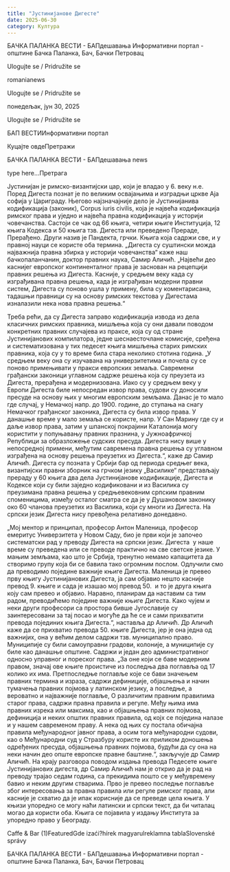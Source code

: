 ```yaml
---
title: "Јустинијанове Дигесте"
date: 2025-06-30
category: Култура
---
```


БАЧКА ПАЛАНКА ВЕСТИ - БАПдешавања Информативни портал - општине Бачка Паланка, Бач, Бачки Петровац

Ulogujte se / Pridružite se

romanianews

Ulogujte se / Pridružite se

понедељак, јун 30, 2025

Ulogujte se / Pridružite se

БАП ВЕСТИИнформативни портал

Куцајте овдеПретражи

БАЧКА ПАЛАНКА ВЕСТИ - БАПдешавања news

type here...Претрага

Јустинијан је римско-византијски цар, који је владао у 6. веку н.е. Поред Дигеста познат је по великим освајањима и изградњи цркве Аја софија у Цариграду. Његово најзначајније дело је Јустинијанива кодификација (законик), Corpus iuris civilis, која је највећа кодификација римског права и уједно и највећа правна кодификација у историји човечанства.
Састоји се чак од 66 књига, четири књиге Институција, 12 књига Кодекса и 50 књига тзв. Дигеста или преведено Прераде, Прерађено. Други назив је Пандекта, грчки. Књига која садржи све, и у правној науци се користе оба термина.
„Дигеста су суштински можда најважнија правна збирка у историји човечанства“ каже наш бачкопаланчанин, доктор правних наука, Самир Аличић. „Највећи део каснијег европског континенталног права је заснован на рецепцији правних решења из Дигеста. Касније, у средњем веку када су изграђивана правна решења, када је изграђиван модерни правни систем, Дигеста су поново ушла у примену, била су коментарисана, тадашњи правници су на основу римских текстова у Дигестама изналазили нека нова правна решења.“


Треба рећи, да су Дигеста заправо кодификација извода из дела класичних римских правника, мишљења која су они давали поводом конкретних правних случајева из праксе, која су од стране Јустинијанових компилатора, једне шеснаесточлане комисије, сређена и систематизована у тих педесет књига мишљења старих римских правника, која су у то време била стара неколико стотина година.
„У средњем веку она су изучавана на универзитетима и почела су се поново примењивати у пракси европских земаља. Савремени грађански законици углавном садрже решења која су преузета из Дигеста, прерађена и модернизована. Иако су у средњем веку у Европи Дигеста биле непосредан извор права, судови су доносили пресуде на основу њих у многим европским земљама. Данас је то мало где случај, у Немачкој напр. до 1900. године, до ступања на снагу Немачког грађанског законика, Дигеста су била извор права. У данашње време у мало земаља се користе, напр. У Сан Марину где су и даље извор права, затим у шпанској покрајини Каталонија могу користити у попуњавању правних празнина, у Јужноафричкој Републици за образложење судских пресуда. Дигеста нису више у непосредној примени, међутим савремена правна решења су углавном изграђена на основу решења преузетих из Дигеста.“, каже др Самир Аличић.
Дигеста су позната у Србији бар од периода средњег века, византијски правни зборник на грчком језику „Василике“ представљају прераду у 60 књига два дела Јустинијанове кодификације, Дигеста и Кодексе који су били заједно кодификовани и из Василика су преузимана правна решења у средњевековним српским правним споменицима, између осталог сматра се да је у Душановом законику око 60 чланова преузетих из Василика, који су многи из Дигеста. На српски језик Дигеста нису превођена релативно донедавно.


„Мој ментор и принципал, професор Антон Маленица, професор емеритус Универзитета у Новом Саду, био је први који је започео систематски рад у преводу Дигеста на српски језик. Дигеста  у наше време су преведена или се преводе практично на све светске језике. У мањим земљама, као што је Србија, тренутно немамо капацитета да створимо групу која би се бавила тако огромним послом. Одлучили смо да преводимо поједине важније књиге Дигеста. Маленица је превео прву књигу Јустинијанових Дигеста, ја сам објавио нешто касније превод 9. књиге и сада је изашао мој превод 50.  и то је друга књига коју сам превео и објавио. Наравно, планирам да наставим са тим радом, преводићемо поједине важније књиге Дигеста. Како чујем и неки други професори са простора бивше Југославије су заинтересовани за тај посао и могуће да ће се и сами прихватити превода појединих књига Дигеста.“, наставља др Аличић.
Др Аличић каже да се прихватио превода 50. књиге Дигеста, јер је она једна од важнијих, она у већим делом садржи тзв. муниципално право. Муниципије су били самоуправни градови, колоније, а муниципије су биле као данашње општине. Садржи и један део административног односно управног и пореског права.
„За оне који се баве модерним правом, значај ове књиге проистиче из последња два поглавља од 17 колико их има. Претпоследње поглавље које се бави значењем правних термина и израза, садржи дефиниције, објашњења и начин тумачења правних појмова у латинском језику, а последње, а вероватно и најважније поглавље, О различитим правним правилима старог права, садржи правна правила и регуле. Међу њима има правних изрека или максима, као и објашњења правних појмова, дефиниција и неких општих правних правила, од којх се поједина налазе и у нашем савременом праву. А нека од њих су постала обичајна правила међународног јавног права, а осим тога међународни судови, као о Међународни суд у Стразбуру користе их приликом доношења одређених пресуда, објашњења правних појмова, будући да су она на неки начин део опште европске правне баштине.“, закључује др Самир Аличић.
На крају разговора поводом издања превода Педесете књиге Јустинијанових дигеста, др Самир Аличић нам је открио да је рад на преводу трајао седам година, са прекидима пошто се у међувремену бавио и неким другим стварима. Прво је превео последње поглавље због интересовања за правна правила или регуле римског права, али касније је схватио да је ипак корисније да се преведе цела књига. У књизи упоредно се могу наћи латински и српски текст, да би читалац могао да користи оба.
Књига се појавила у издању Института за упоредно право у Београду.

Caffe & Bar (1)FeaturedGde izaći?hírek magyarulreklamna tablaSlovenské správy

БАЧКА ПАЛАНКА ВЕСТИ - БАПдешавања Информативни портал - општине Бачка Паланка, Бач, Бачки Петровац
